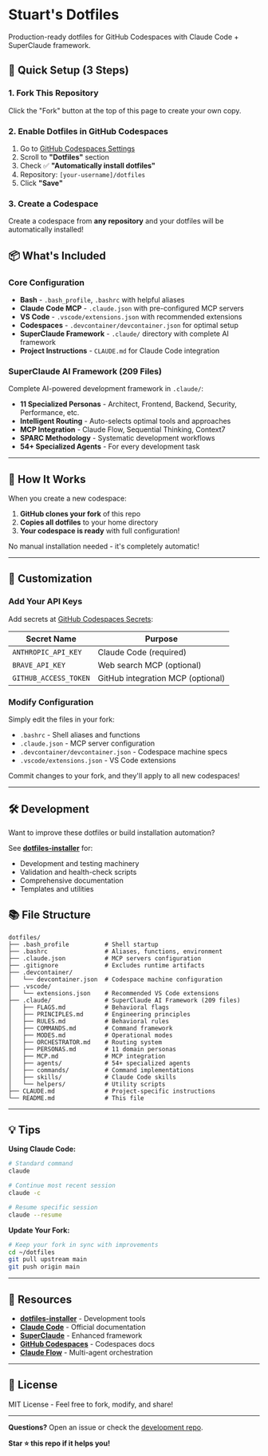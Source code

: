 # Stuart's Dotfiles

Production-ready dotfiles for GitHub Codespaces with Claude Code + SuperClaude framework.

## 🚀 Quick Setup (3 Steps)

### 1. Fork This Repository
Click the "Fork" button at the top of this page to create your own copy.

### 2. Enable Dotfiles in GitHub Codespaces
1. Go to [GitHub Codespaces Settings](https://github.com/settings/codespaces)
2. Scroll to **"Dotfiles"** section
3. Check ✅ **"Automatically install dotfiles"**
4. Repository: `[your-username]/dotfiles`
5. Click **"Save"**

### 3. Create a Codespace
Create a codespace from **any repository** and your dotfiles will be automatically installed!

## 📦 What's Included

### Core Configuration
- **Bash** - `.bash_profile`, `.bashrc` with helpful aliases
- **Claude Code MCP** - `.claude.json` with pre-configured MCP servers
- **VS Code** - `.vscode/extensions.json` with recommended extensions
- **Codespaces** - `.devcontainer/devcontainer.json` for optimal setup
- **SuperClaude Framework** - `.claude/` directory with complete AI framework
- **Project Instructions** - `CLAUDE.md` for Claude Code integration

### SuperClaude AI Framework (209 Files)
Complete AI-powered development framework in `.claude/`:
- **11 Specialized Personas** - Architect, Frontend, Backend, Security, Performance, etc.
- **Intelligent Routing** - Auto-selects optimal tools and approaches
- **MCP Integration** - Claude Flow, Sequential Thinking, Context7
- **SPARC Methodology** - Systematic development workflows
- **54+ Specialized Agents** - For every development task

---

## 🎯 How It Works

When you create a new codespace:

1. **GitHub clones your fork** of this repo
2. **Copies all dotfiles** to your home directory
3. **Your codespace is ready** with full configuration!

No manual installation needed - it's completely automatic!

---

## 🔧 Customization

### Add Your API Keys

Add secrets at [GitHub Codespaces Secrets](https://github.com/settings/codespaces):

| Secret Name | Purpose |
|-------------|---------|
| `ANTHROPIC_API_KEY` | Claude Code (required) |
| `BRAVE_API_KEY` | Web search MCP (optional) |
| `GITHUB_ACCESS_TOKEN` | GitHub integration MCP (optional) |

### Modify Configuration

Simply edit the files in your fork:
- `.bashrc` - Shell aliases and functions
- `.claude.json` - MCP server configuration
- `.devcontainer/devcontainer.json` - Codespace machine specs
- `.vscode/extensions.json` - VS Code extensions

Commit changes to your fork, and they'll apply to all new codespaces!

---

## 🛠️ Development

Want to improve these dotfiles or build installation automation?

See **[dotfiles-installer](https://github.com/stuinfla/dotfiles-installer)** for:
- Development and testing machinery
- Validation and health-check scripts
- Comprehensive documentation
- Templates and utilities

## 📚 File Structure

```
dotfiles/
├── .bash_profile          # Shell startup
├── .bashrc                # Aliases, functions, environment
├── .claude.json           # MCP servers configuration
├── .gitignore             # Excludes runtime artifacts
├── .devcontainer/
│   └── devcontainer.json  # Codespace machine configuration
├── .vscode/
│   └── extensions.json    # Recommended VS Code extensions
├── .claude/               # SuperClaude AI Framework (209 files)
│   ├── FLAGS.md           # Behavioral flags
│   ├── PRINCIPLES.md      # Engineering principles
│   ├── RULES.md           # Behavioral rules
│   ├── COMMANDS.md        # Command framework
│   ├── MODES.md           # Operational modes
│   ├── ORCHESTRATOR.md    # Routing system
│   ├── PERSONAS.md        # 11 domain personas
│   ├── MCP.md             # MCP integration
│   ├── agents/            # 54+ specialized agents
│   ├── commands/          # Command implementations
│   ├── skills/            # Claude Code skills
│   └── helpers/           # Utility scripts
├── CLAUDE.md              # Project-specific instructions
└── README.md              # This file
```

---

## 💡 Tips

**Using Claude Code:**
```bash
# Standard command
claude

# Continue most recent session
claude -c

# Resume specific session
claude --resume
```

**Update Your Fork:**
```bash
# Keep your fork in sync with improvements
cd ~/dotfiles
git pull upstream main
git push origin main
```

---

## 🔗 Resources

- **[dotfiles-installer](https://github.com/stuinfla/dotfiles-installer)** - Development tools
- **[Claude Code](https://docs.anthropic.com/claude/docs)** - Official documentation
- **[SuperClaude](https://github.com/cyanheads/SuperClaude)** - Enhanced framework
- **[GitHub Codespaces](https://docs.github.com/codespaces)** - Codespaces docs
- **[Claude Flow](https://github.com/ruvnet/claude-flow)** - Multi-agent orchestration

---

## 📄 License

MIT License - Feel free to fork, modify, and share!

---

**Questions?** Open an issue or check the [development repo](https://github.com/stuinfla/dotfiles-installer).

**Star ⭐ this repo if it helps you!**
